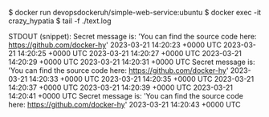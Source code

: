 $ docker run devopsdockeruh/simple-web-service:ubuntu
$ docker exec -it crazy_hypatia
$ tail -f ./text.log


STDOUT (snippet):
Secret message is: 'You can find the source code here: https://github.com/docker-hy'
2023-03-21 14:20:23 +0000 UTC
2023-03-21 14:20:25 +0000 UTC
2023-03-21 14:20:27 +0000 UTC
2023-03-21 14:20:29 +0000 UTC
2023-03-21 14:20:31 +0000 UTC
Secret message is: 'You can find the source code here: https://github.com/docker-hy'
2023-03-21 14:20:33 +0000 UTC
2023-03-21 14:20:35 +0000 UTC
2023-03-21 14:20:37 +0000 UTC
2023-03-21 14:20:39 +0000 UTC
2023-03-21 14:20:41 +0000 UTC
Secret message is: 'You can find the source code here: https://github.com/docker-hy'
2023-03-21 14:20:43 +0000 UTC

